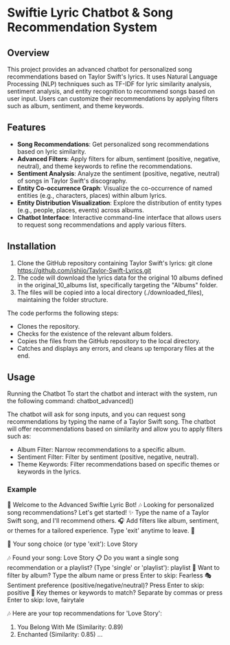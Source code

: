 # Swiftie Lyric Chatbot & Song Recommendation System

## Overview

This project provides an advanced chatbot for personalized song recommendations based on Taylor Swift's lyrics. It uses Natural Language Processing (NLP) techniques such as TF-IDF for lyric similarity analysis, sentiment analysis, and entity recognition to recommend songs based on user input. Users can customize their recommendations by applying filters such as album, sentiment, and theme keywords.

## Features

- **Song Recommendations**: Get personalized song recommendations based on lyric similarity.
- **Advanced Filters**: Apply filters for album, sentiment (positive, negative, neutral), and theme keywords to refine the recommendations.
- **Sentiment Analysis**: Analyze the sentiment (positive, negative, neutral) of songs in Taylor Swift's discography.
- **Entity Co-occurrence Graph**: Visualize the co-occurrence of named entities (e.g., characters, places) within album lyrics.
- **Entity Distribution Visualization**: Explore the distribution of entity types (e.g., people, places, events) across albums.
- **Chatbot Interface**: Interactive command-line interface that allows users to request song recommendations and apply various filters.

## Installation
1. Clone the GitHub repository containing Taylor Swift's lyrics: git clone https://github.com/ishijo/Taylor-Swift-Lyrics.git
2. The code will download the lyrics data for the original 10 albums defined in the original_10_albums list, specifically targeting the "Albums" folder.
3. The files will be copied into a local directory (./downloaded_files), maintaining the folder structure.

The code performs the following steps:
- Clones the repository.
- Checks for the existence of the relevant album folders.
- Copies the files from the GitHub repository to the local directory.
- Catches and displays any errors, and cleans up temporary files at the end.

## Usage 
Running the Chatbot
To start the chatbot and interact with the system, run the following command: chatbot_advanced()

The chatbot will ask for song inputs, and you can request song recommendations by typing the name of a Taylor Swift song. The chatbot will offer recommendations based on similarity and allow you to apply filters such as:
- Album Filter: Narrow recommendations to a specific album.
- Sentiment Filter: Filter by sentiment (positive, negative, neutral).
- Theme Keywords: Filter recommendations based on specific themes or keywords in the lyrics.

### Example
🎤 Welcome to the Advanced Swiftie Lyric Bot! 🎶
Looking for personalized song recommendations? Let's get started!
✨ Type the name of a Taylor Swift song, and I'll recommend others.
🎧 Add filters like album, sentiment, or themes for a tailored experience.
Type 'exit' anytime to leave. 💃

🎵 Your song choice (or type 'exit'): Love Story

🎶 Found your song: Love Story
📋 Do you want a single song recommendation or a playlist? (Type 'single' or 'playlist'): playlist
🎤 Want to filter by album? Type the album name or press Enter to skip: Fearless
🎭 Sentiment preference (positive/negative/neutral)? Press Enter to skip: positive
🌟 Key themes or keywords to match? Separate by commas or press Enter to skip: love, fairytale

🎶 Here are your top recommendations for 'Love Story':
1. You Belong With Me (Similarity: 0.89)
2. Enchanted (Similarity: 0.85)
...

